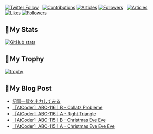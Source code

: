 [![Twitter Follow](https://img.shields.io/twitter/follow/hyperdb?label=twitter&logo=twitter&style=plastic)](https://twitter.com/hyperdb)
&nbsp;
[![Contributions](https://badgen.org/img/qiita/hyperdb/contributions?style=plastic)](https://qiita.com/hyperdb)
[![Articles](https://badgen.org/img/qiita/hyperdb/articles?style=plastic)](https://qiita.com/hyperdb)
[![Followers](https://badgen.org/img/qiita/hyperdb/followers?style=plastic)](https://qiita.com/hyperdb)
&nbsp;
[![Articles](https://badgen.org/img/zenn/hyperdb/articles)](https://zenn.dev/hyperdb)
[![Likes](https://badgen.org/img/zenn/hyperdb/likes?style=plastic)](https://zenn.dev/hyperdb)
[![Followers](https://badgen.org/img/zenn/hyperdb/followers?style=plastic)](https://zenn.dev/hyperdb)

## 🔖Ｍy Stats

[![GitHub stats](https://github-readme-stats-eight-theta.vercel.app/api?username=hyperdb&theme=radical&count_private=true&show_icons=true)](https://github.com/anuraghazra/github-readme-stats)

## 🔖Ｍy Trophy

[![trophy](https://github-profile-trophy.vercel.app/?username=hyperdb&theme=onedark)](https://github.com/ryo-ma/github-profile-trophy)

## 🔖Ｍy Blog Post

<!-- BLOG-POST-LIST:START -->
- [記事一覧を出力してみる](https://zenn.dev/hyperdb/articles/1ae6c6301de459)
- [［AtCoder］ABC-116｜B - Collatz Probleme](https://zenn.dev/hyperdb/articles/b7d55619f81497)
- [［AtCoder］ABC-116｜A - Right Triangle](https://zenn.dev/hyperdb/articles/5bdd8dea1ec59d)
- [［AtCoder］ABC-115｜B - Christmas Eve Eve](https://zenn.dev/hyperdb/articles/8ef157fdaba3d0)
- [［AtCoder］ABC-115｜A - Christmas Eve Eve Eve](https://zenn.dev/hyperdb/articles/30cc399f9e9d52)
<!-- BLOG-POST-LIST:END -->
